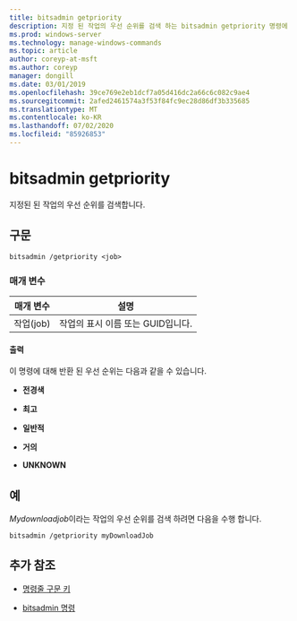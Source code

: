 ```yaml
---
title: bitsadmin getpriority
description: 지정 된 작업의 우선 순위를 검색 하는 bitsadmin getpriority 명령에 대 한 참조 문서입니다.
ms.prod: windows-server
ms.technology: manage-windows-commands
ms.topic: article
author: coreyp-at-msft
ms.author: coreyp
manager: dongill
ms.date: 03/01/2019
ms.openlocfilehash: 39ce769e2eb1dcf7a05d416dc2a66c6c082c9ae4
ms.sourcegitcommit: 2afed2461574a3f53f84fc9ec28d86df3b335685
ms.translationtype: MT
ms.contentlocale: ko-KR
ms.lasthandoff: 07/02/2020
ms.locfileid: "85926853"
---
```

# <a name="bitsadmin-getpriority"></a>bitsadmin getpriority

지정된 된 작업의 우선 순위를 검색합니다.

## <a name="syntax"></a>구문

```
bitsadmin /getpriority <job>
```

### <a name="parameters"></a>매개 변수

| 매개 변수 | 설명 |
| -------------- | -------------- |
| 작업(job) | 작업의 표시 이름 또는 GUID입니다. |

#### <a name="output"></a>출력

이 명령에 대해 반환 된 우선 순위는 다음과 같을 수 있습니다.

- **전경색**

- **최고**

- **일반적**

- **거의**

- **UNKNOWN**

## <a name="examples"></a>예

*Mydownloadjob*이라는 작업의 우선 순위를 검색 하려면 다음을 수행 합니다.

```
bitsadmin /getpriority myDownloadJob
```

## <a name="additional-references"></a>추가 참조

- [명령줄 구문 키](command-line-syntax-key.md)

- [bitsadmin 명령](bitsadmin.md)
